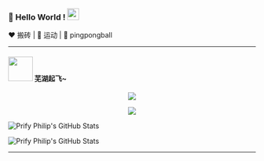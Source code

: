 
### 👋 Hello World !  <img src="https://github.com/TheDudeThatCode/TheDudeThatCode/blob/master/Assets/Earth.gif" width="24px">
  
:heart: 搬砖 | :black_heart: 运动 | :blue_heart: pingpongball

----

#### <img src="https://media.giphy.com/media/VgCDAzcKvsR6OM0uWg/giphy.gif" width="50"> 芜湖起飞~

<p align="center"><img src="https://github-readme-stats.vercel.app/api/top-langs/?username=Passion-Logan&langs_count=10&theme=tokyonight&layout=compact" /></p>

<p align="center"><img src="https://github-readme-stats.vercel.app/api?username=Passion-Logan&show_icons=true&theme=synthwave" /></p>

![Prify Philip's GitHub Stats](https://github-readme-stats.vercel.app/api/top-langs/?username=Passion-Logan&langs_count=10&theme=tokyonight&layout=compact")

![Prify Philip's GitHub Stats](https://github-readme-stats.vercel.app/api?username=Passion-Logan&hide=["stars"]&show_icons=true)

-------


<!--
[![Top Langs](https://github-readme-stats.vercel.app/api/top-langs/?username=Passion-Logan)](https://github.com/anuraghazra/github-readme-stats)
### Hi there 👋
**Passion-Logan/Passion-Logan** is a ✨ _special_ ✨ repository because its `README.md` (this file) appears on your GitHub profile.

Here are some ideas to get you started:

- 🔭 I’m currently working on ...
- 🌱 I’m currently learning ...
- 👯 I’m looking to collaborate on ...
- 🤔 I’m looking for help with ...
- 💬 Ask me about ...
- 📫 How to reach me: ...
- 😄 Pronouns: ...
- ⚡ Fun fact: ...
-->
